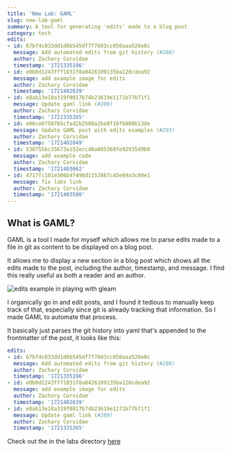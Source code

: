 ```yaml
---
title: 'New Lab: GAML'
slug: new-lab-gaml
summary: A tool for generating 'edits' made to a blog post
category: tech
edits:
- id: 67bf4c033dd1d6b545df7f7603cc050aaa526e8c
  message: Add automated edits from git history (#288)
  author: Zachary Corvidae
  timestamp: '1721335196'
- id: e0b0d1243fff1031f8a0426109135ba120cdea92
  message: add example image for edits
  author: Zachary Corvidae
  timestamp: '1721402639'
- id: e8ab13e18a319f0017b74b23619e1171b77b71f1
  message: Update gaml link (#289)
  author: Zachary Corvidae
  timestamp: '1721335265'
- id: e06ce0750765cfad2b2580a2be8f18fb809b13de
  message: Update GAML post with edits examples (#293)
  author: Zachary Corvidae
  timestamp: '1721402849'
- id: 538755bc35673a152eccd0a885368fe92935d9b0
  message: add example code
  author: Zachary Corvidae
  timestamp: '1721403662'
- id: 4717fc101e306b4f498d1152867c45e69a3c80e1
  message: fix labs link
  author: Zachary Corvidae
  timestamp: '1721403580'
---
```


## What is GAML?

GAML is a tool I made for myself which allows me to parse edits made to a file in git as content to be displayed on a blog post.

It allows me to display a new section in a blog post which shows all the edits made to the post, including the author, timestamp, and message. I find this really useful as both a reader and an author.

![edits example in playing with gleam](/share/ss/edits_example.png)

I organically go in and edit posts, and I found it tedious to manually keep track of that, especially since git is already tracking that information. So I made GAML to automate that process.

It basically just parses the git history into yaml that's appended to the frontmatter of the post, it looks like this:

```yaml
edits:
- id: 67bf4c033dd1d6b545df7f7603cc050aaa526e8c
  message: Add automated edits from git history (#288)
  author: Zachary Corvidae
  timestamp: '1721335196'
- id: e0b0d1243fff1031f8a0426109135ba120cdea92
  message: add example image for edits
  author: Zachary Corvidae
  timestamp: '1721402639'
- id: e8ab13e18a319f0017b74b23619e1171b77b71f1
  message: Update gaml link (#289)
  author: Zachary Corvidae
  timestamp: '1721335265'
```

Check out the in the labs directory [here](https://github.com/sneakycrow/website/tree/main/labs/gaml)
